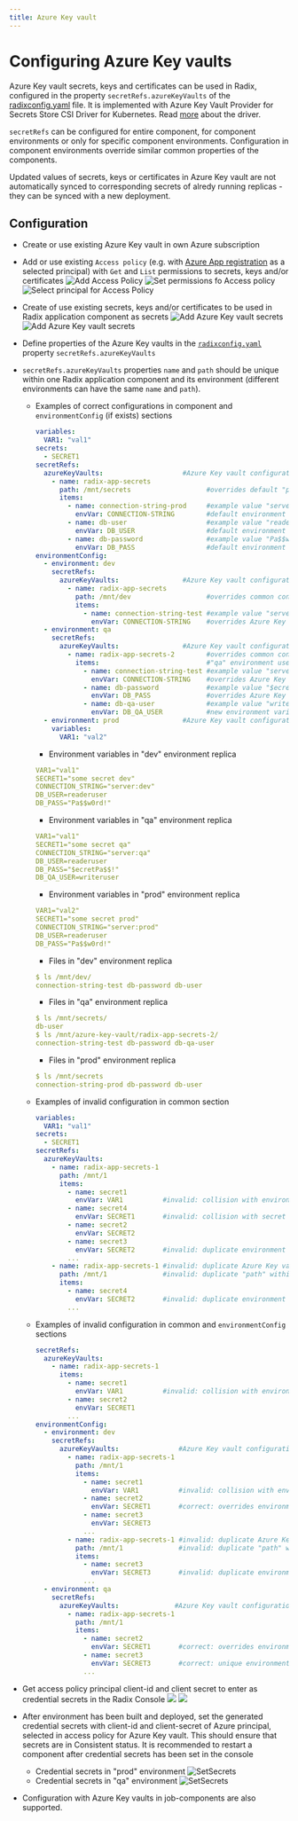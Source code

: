```yaml
---
title: Azure Key vault
---
```


# Configuring Azure Key vaults

Azure Key vault secrets, keys and certificates can be used in Radix, configured in the property `secretRefs.azureKeyVaults` of the [radixconfig.yaml](../../references/reference-radix-config/#secretRefs) file. It is implemented with Azure Key Vault Provider for Secrets Store CSI Driver for Kubernetes. Read [more](https://github.com/Azure/secrets-store-csi-driver-provider-azure) about the driver.

`secretRefs` can be configured for entire component, for component environments or only for specific component environments. Configuration in component environments override similar common properties of the components.

Updated values of secrets, keys or certificates in Azure Key vault are not automatically synced to corresponding secrets of alredy running replicas - they can be synced with a new deployment.

## Configuration
- Create or use existing Azure Key vault in own Azure subscription
- Add or use existing `Access policy` (e.g. with [Azure App registration](https://portal.azure.com/#blade/Microsoft_AAD_RegisteredApps/ApplicationsListBlade) as a selected principal) with `Get` and `List` permissions to secrets, keys and/or certificates
  ![Add Access Policy](./create-key-vault-access-policy.png)
  ![Set permissions fo Access policy](./configure-key-vault-access-policy-permissions.png)
  ![Select principal for Access Policy](./configure-key-vault-access-policy-service-principal.png)
- Create of use existing secrets, keys and/or certificates to be used in Radix application component as secrets
  ![Add Azure Key vault secrets](./add-key-vault-access-policy-secrets.png)
  ![Add Azure Key vault secrets](./add-second-key-vault-access-policy-secrets.png)

- Define properties of the Azure Key vaults in the [`radixconfig.yaml`](../../references/reference-radix-config/#secretRefs) property `secretRefs.azureKeyVaults`
- `secretRefs.azureKeyVaults` properties `name` and `path` should be unique within one Radix application component and its environment (different environments can have the same `name` and `path`).
  - Examples of correct configurations in component and `environmentConfig` (if exists) sections
    ```yaml
    variables:
      VAR1: "val1"
    secrets:
      - SECRET1
    secretRefs:
      azureKeyVaults:                    #Azure Key vault configuration, common for the component
        - name: radix-app-secrets
          path: /mnt/secrets                   #overrides default "path", where secrets, keys and certificates are available as files
          items:
            - name: connection-string-prod     #example value "server:prod" in Azure Key vault "radix-app-secrets"
              envVar: CONNECTION-STRING        #default environment variable CONNECTION-STRING
            - name: db-user                    #example value "readeruser" in Azure Key vault "radix-app-secrets"
              envVar: DB_USER                  #default environment variable DB_USER
            - name: db-password                #example value "Pa$$w0rd!" in Azure Key vault "radix-app-secrets"
              envVar: DB_PASS                  #default environment variable DB_PASS
    environmentConfig:
      - environment: dev
        secretRefs:
          azureKeyVaults:                #Azure Key vault configuration, customized in environment "dev"
            - name: radix-app-secrets
              path: /mnt/dev                   #overrides common configuration "path" in "dev" environment
              items:
                - name: connection-string-test #example value "server:dev" in Azure Key vault "radix-app-secrets"
                  envVar: CONNECTION-STRING    #overrides Azure Key vault "radix-app-secrets" secret name for environment variable CONNECTION-STRING
      - environment: qa
        secretRefs:
          azureKeyVaults:                #Azure Key vault configuration, customized in environment "qa"
            - name: radix-app-secrets-2        #overrides common configuration Azure Key vault name in "qa" environment
              items:                           #"qa" environment uses the same "path" as in common configuration
                - name: connection-string-test #example value "server:qa" in Azure Key vault "radix-app-secrets-2"
                  envVar: CONNECTION-STRING    #overrides Azure Key vault secret name for environment variable CONNECTION-STRING
                - name: db-password            #example value "$ecretPa$$!" in Azure Key vault "radix-app-secrets-2"
                  envVar: DB_PASS              #overrides Azure Key vault secret name for environment variable DB_PASS
                - name: db-qa-user             #example value "writeruser" in Azure Key vault "radix-app-secrets-2"
                  envVar: DB_QA_USER           #new environment variable, existing only in environment "qa"
      - environment: prod                #Azure Key vault configuration is not customized in environment "prod"
        variables:
          VAR1: "val2"
    ```
    - Environment variables in "dev" environment replica
    ```yaml
    VAR1="val1"
    SECRET1="some secret dev"
    CONNECTION_STRING="server:dev"
    DB_USER=readeruser
    DB_PASS="Pa$$w0rd!"
    ```
    - Environment variables in "qa" environment replica
    ```yaml
    VAR1="val1"
    SECRET1="some secret qa"
    CONNECTION_STRING="server:qa"
    DB_USER=readeruser
    DB_PASS="$ecretPa$$!"
    DB_QA_USER=writeruser
    ```
    - Environment variables in "prod" environment replica
    ```yaml
    VAR1="val2"
    SECRET1="some secret prod"
    CONNECTION_STRING="server:prod"
    DB_USER=readeruser
    DB_PASS="Pa$$w0rd!"
    ```
    - Files in "dev" environment replica
    ```yaml
    $ ls /mnt/dev/
    connection-string-test db-password db-user
    ```
    - Files in "qa" environment replica
    ```yaml
    $ ls /mnt/secrets/
    db-user
    $ ls /mnt/azure-key-vault/radix-app-secrets-2/
    connection-string-test db-password db-qa-user
    ```
    - Files in "prod" environment replica
    ```yaml
    $ ls /mnt/secrets
    connection-string-prod db-password db-user
    ```
  - Examples of invalid configuration in common section
    ```yaml
    variables:
      VAR1: "val1"
    secrets:
      - SECRET1
    secretRefs:
      azureKeyVaults:
        - name: radix-app-secrets-1
          path: /mnt/1
          items:
            - name: secret1
              envVar: VAR1          #invalid: collision with environment variable VAR1
            - name: secret4
              envVar: SECRET1       #invalid: collision with secret SECRET1
            - name: secret2
              envVar: SECRET2
            - name: secret3
              envVar: SECRET2       #invalid: duplicate environment variable SECRET2 in Azure Key vault configuration
            ...
        - name: radix-app-secrets-1 #invalid: duplicate Azure Key vault configuration
          path: /mnt/1              #invalid: duplicate "path" within the component
          items:
            - name: secret4
              envVar: SECRET2       #invalid: duplicate environment variable SECRET2 in Azure Key vault configuration 
            ...
    ```
  - Examples of invalid configuration in common and `environmentConfig` sections
    ```yaml
    secretRefs:
      azureKeyVaults:
        - name: radix-app-secrets-1
          items:
            - name: secret1
              envVar: VAR1          #invalid: collision with environment variable VAR1
            - name: secret2
              envVar: SECRET1
            ...
    environmentConfig:
      - environment: dev
        secretRefs:
          azureKeyVaults:               #Azure Key vault configuration, customized in environment "dev"
            - name: radix-app-secrets-1
              path: /mnt/1
              items:
                - name: secret1
                  envVar: VAR1          #invalid: collision with environment variable VAR1
                - name: secret2
                  envVar: SECRET1       #correct: overrides environment variable SECRET1 in common Azure Key vault configuration
                - name: secret3
                  envVar: SECRET3
                ...
            - name: radix-app-secrets-1 #invalid: duplicate Azure Key vault configuration
              path: /mnt/1              #invalid: duplicate "path" within the component
              items:
                - name: secret3
                  envVar: SECRET3       #invalid: duplicate environment variable SECRET2 in Azure Key vault configuration
                ...
      - environment: qa
        secretRefs:
          azureKeyVaults:              #Azure Key vault configuration, customized in environment "qa"
            - name: radix-app-secrets-1
              path: /mnt/1
              items:
                - name: secret2
                  envVar: SECRET1       #correct: overrides environment variable SECRET1 in common Azure Key vault configuration
                - name: secret3
                  envVar: SECRET3       #correct: unique environment variable in environment "qa"
                ...
    ```

- Get access policy principal client-id and client secret to enter as credential secrets in the Radix Console
  ![](./key-vault-sp-client-id.png)
  ![](./key-vault-sp-client-secret.png)
- After environment has been built and deployed, set the generated credential secrets with client-id and client-secret of Azure principal, selected in access policy for Azure Key vault. This should ensure that secrets are in Consistent status. It is recommended to restart a component after credential secrets has been set in the console
  - Credential secrets in "prod" environment
    ![SetSecrets](./set-key-vault-secrets-in-radix-console.png)
  - Credential secrets in "qa" environment
    ![SetSecrets](./set-key-vault-secrets-in-radix-console-qa.png)

- Configuration with Azure Key vaults in job-components are also supported.